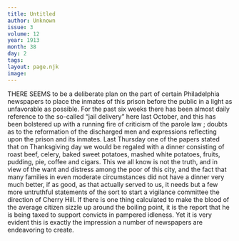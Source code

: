```yaml
---
title: Untitled
author: Unknown
issue: 3
volume: 12
year: 1913
month: 38
day: 2
tags:
layout: page.njk
image:
---
```

THERE SEEMS to be a deliberate plan on the part of certain Philadelphia newspapers to place the inmates of this prison before the public in a light as unfavorable as possible.    For the past six weeks there has been almost daily reference to the so-called “jail delivery” here last October, and this has been bolstered up with a running fire of criticism of the parole law ; doubts as to the reformation of the discharged men and expressions reflecting upon the prison and its inmates.    Last Thursday one of the papers stated that on Thanksgiving day we would be regaled with a dinner consisting of roast beef, celery, baked sweet potatoes, mashed white potatoes, fruits, pudding, pie, coffee and cigars.    This we all know is not the truth, and in view of the want and distress among the poor of this city, and the fact that many families in even moderate circumstances did not have a dinner very much better, if as good, as that actually served to us, it needs but a few more untruthful statements of the sort to start a vigilance committee the direction of Cherry Hill. If there is one thing calculated to make the blood of the average citizen sizzle up around the boiling point, it is the report that he is being taxed to support convicts in pampered idleness. Yet it is very evident this is exactly the impression a number of newspapers are endeavoring to create. 
